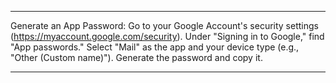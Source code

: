 
***
Generate an App Password:
Go to your Google Account's security settings (https://myaccount.google.com/security).
Under "Signing in to Google," find "App passwords."
Select "Mail" as the app and your device type (e.g., "Other (Custom name)").
Generate the password and copy it.
***

